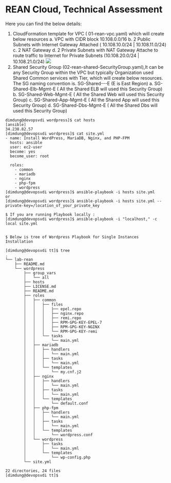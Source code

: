 REAN Cloud, Technical Assessment
==================================
Here you can find the below details:
1. CloudFormation template for VPC ( 01-rean-vpc.yaml) which will create below resources 
   a. VPC with CIDR block 10.108.0.0/16 
   b. 2 Public Subnets with Internet Gateway Attached ( 10.108.10.0/24 | 10.108.11.0/24)
   c. 2 NAT Gateway 
   d. 2 Private Subnets with NAT Gateway Attache to route traffic to Internet for Private Subnets (10.108.20.0/24 | 10.108.21.0/24)
![](images/rean-vpc-samal.PNG)
2. Shared Security Group (02-rean-shared-SecurityGroup.yaml),It can be any Security Group within the VPC but typically Organization used Shared Common services with Tier, which will create below resources. The SG naming convention is. SG-Shared-<Tier>-<Env>-E (E is East Region)
   a. SG-Shared-Elb-Mgmt-E ( All the Shared ELB will used this Security Group)
   b. SG-Shared-Web-Mgmt-E ( All the Shared Web will used this Security Group)
   c. SG-Shared-App-Mgmt-E ( All the Shared App will used this Security Group)
   d. SG-Shared-Dbs-Mgmt-E ( All the Shared Dbs will used this Security Group)
```
dimdung@devopsvdi wordpress]$ cat hosts 
[ansible]
34.238.82.57
[dimdung@devopsvdi wordpress]$ cat site.yml 
- name: Install WordPress, MariaDB, Nginx, and PHP-FPM
  hosts: ansible
  user: ec2-user
  become: yes
  become_user: root

  roles:
    - common
    - mariadb
    - nginx
    - php-fpm
    - wordpress
[dimdung@devopsvdi wordpress]$ ansible-playbook -i hosts site.yml 
or
[dimdung@devopsvdi wordpress]$ ansible-playbook -i hosts site.yml --private-key=/location_of_your_private_key

$ If you are running Playbook locally : 
[dimdung@devopsvdi wordpress]$ ansible-playbook -i "localhost," -c local site.yml


$ Below is tree of Wordpress Playbook for Single Instances Installation 

[dimdung@devopsvdi tt]$ tree
.
└── lab-rean
    ├── README.md
    └── wordpress
        ├── group_vars
        │   └── all
        ├── hosts
        ├── LICENSE.md
        ├── README.md
        ├── roles
        │   ├── common
        │   │   ├── files
        │   │   │   ├── epel.repo
        │   │   │   ├── nginx.repo
        │   │   │   ├── remi.repo
        │   │   │   ├── RPM-GPG-KEY-EPEL-7
        │   │   │   ├── RPM-GPG-KEY-NGINX
        │   │   │   └── RPM-GPG-KEY-remi
        │   │   └── tasks
        │   │       └── main.yml
        │   ├── mariadb
        │   │   ├── handlers
        │   │   │   └── main.yml
        │   │   ├── tasks
        │   │   │   └── main.yml
        │   │   └── templates
        │   │       └── my.cnf.j2
        │   ├── nginx
        │   │   ├── handlers
        │   │   │   └── main.yml
        │   │   ├── tasks
        │   │   │   └── main.yml
        │   │   └── templates
        │   │       └── default.conf
        │   ├── php-fpm
        │   │   ├── handlers
        │   │   │   └── main.yml
        │   │   ├── tasks
        │   │   │   └── main.yml
        │   │   └── templates
        │   │       └── wordpress.conf
        │   └── wordpress
        │       ├── tasks
        │       │   └── main.yml
        │       └── templates
        │           └── wp-config.php
        └── site.yml

22 directories, 24 files
[dimdung@devopsvdi tt]$ 
```
